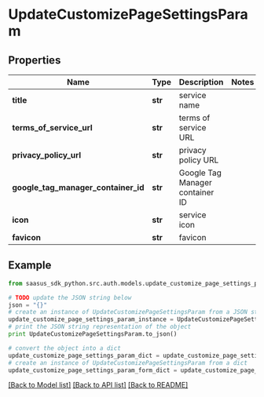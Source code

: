 # UpdateCustomizePageSettingsParam


## Properties
Name | Type | Description | Notes
------------ | ------------- | ------------- | -------------
**title** | **str** | service name | 
**terms_of_service_url** | **str** | terms of service URL | 
**privacy_policy_url** | **str** | privacy policy URL | 
**google_tag_manager_container_id** | **str** | Google Tag Manager container ID | 
**icon** | **str** | service icon | 
**favicon** | **str** | favicon | 

## Example

```python
from saasus_sdk_python.src.auth.models.update_customize_page_settings_param import UpdateCustomizePageSettingsParam

# TODO update the JSON string below
json = "{}"
# create an instance of UpdateCustomizePageSettingsParam from a JSON string
update_customize_page_settings_param_instance = UpdateCustomizePageSettingsParam.from_json(json)
# print the JSON string representation of the object
print UpdateCustomizePageSettingsParam.to_json()

# convert the object into a dict
update_customize_page_settings_param_dict = update_customize_page_settings_param_instance.to_dict()
# create an instance of UpdateCustomizePageSettingsParam from a dict
update_customize_page_settings_param_form_dict = update_customize_page_settings_param.from_dict(update_customize_page_settings_param_dict)
```
[[Back to Model list]](../README.md#documentation-for-models) [[Back to API list]](../README.md#documentation-for-api-endpoints) [[Back to README]](../README.md)


